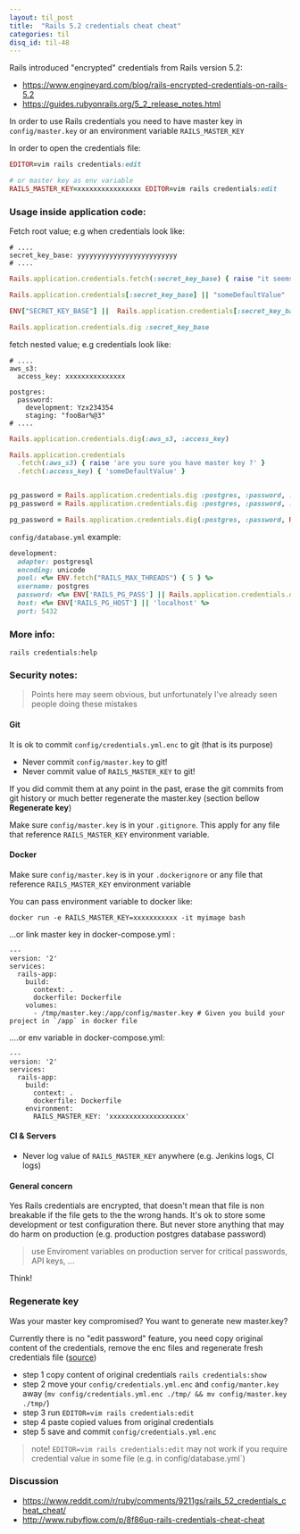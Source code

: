 ```yaml
---
layout: til_post
title:  "Rails 5.2 credentials cheat cheat"
categories: til
disq_id: til-48
---
```


Rails introduced "encrypted" credentials from Rails version 5.2:

* <https://www.engineyard.com/blog/rails-encrypted-credentials-on-rails-5.2>
* <https://guides.rubyonrails.org/5_2_release_notes.html>

In order to use Rails credentials you need to have master key in
`config/master.key` or an environment variable `RAILS_MASTER_KEY`

In order to open the credentials file:

```ruby
EDITOR=vim rails credentials:edit

# or master key as env variable
RAILS_MASTER_KEY=xxxxxxxxxxxxxxxx EDITOR=vim rails credentials:edit
```

### Usage inside application code:

Fetch root value; e.g when credentials look like:

```
# ....
secret_key_base: yyyyyyyyyyyyyyyyyyyyyyyyy
# ....
```

```ruby
Rails.application.credentials.fetch(:secret_key_base) { raise "it seems you didn't configure credentials" }

Rails.application.credentials[:secret_key_base] || "someDefaultValue"

ENV["SECRET_KEY_BASE"] ||  Rails.application.credentials[:secret_key_base]

Rails.application.credentials.dig :secret_key_base
```


fetch nested value; e.g credentials look like:

```
# ....
aws_s3:
  access_key: xxxxxxxxxxxxxxx

postgres:
  password:
    development: Yzx234354
    staging: "fooBar%@3"
# ....
```

```ruby
Rails.application.credentials.dig(:aws_s3, :access_key)

Rails.application.credentials
  .fetch(:aws_s3) { raise 'are you sure you have master key ?' }
  .fetch(:access_key) { 'someDefaultValue' }


pg_password = Rails.application.credentials.dig :postgres, :password, :development
pg_password = Rails.application.credentials.dig :postgres, :password, :staging

pg_password = Rails.application.credentials.dig(:postgres, :password, Rails.env.to_sym)
```

`config/database.yml` example:

```ruby
development:
  adapter: postgresql
  encoding: unicode
  pool: <%= ENV.fetch("RAILS_MAX_THREADS") { 5 } %>
  username: postgres
  password: <%= ENV['RAILS_PG_PASS'] || Rails.application.credentials.dig(:postgres, :password, :development)
  host: <%= ENV['RAILS_PG_HOST'] || 'localhost' %>
  port: 5432
```


### More info:

```
rails credentials:help
```

### Security notes:

> Points here may seem obvious, but unfortunately I've already seen
> people doing these mistakes

#### Git

It is ok to commit `config/credentials.yml.enc` to git (that is its
purpose)

* Never commit `config/master.key` to git!
* Never commit value of `RAILS_MASTER_KEY` to git!

If you did commit them at any point in the past, erase the git commits from git history or much better
regenerate the master.key (section bellow **Regenerate key**)

Make sure `config/master.key` is in your `.gitignore`. This apply for any file
that reference `RAILS_MASTER_KEY` environment variable.

#### Docker

Make sure `config/master.key` is in your `.dockerignore` or any file
that reference `RAILS_MASTER_KEY` environment variable

You can pass environment variable to docker like:

```
docker run -e RAILS_MASTER_KEY=xxxxxxxxxxx -it myimage bash
```

...or link master key in docker-compose.yml :

```
---
version: '2'
services:
  rails-app:
    build:
      context: .
      dockerfile: Dockerfile
    volumes:
      - /tmp/master.key:/app/config/master.key # Given you build your project in `/app` in docker file
```

....or env variable in docker-compose.yml:

```
---
version: '2'
services:
  rails-app:
    build:
      context: .
      dockerfile: Dockerfile
    environment:
      RAILS_MASTER_KEY: 'xxxxxxxxxxxxxxxxxxx'
```

#### CI & Servers

* Never log value of `RAILS_MASTER_KEY` anywhere (e.g. Jenkins logs, CI logs)

#### General concern

Yes Rails credentials are encrypted, that doesn't mean that file is non breakable if the file gets to the the wrong hands.
It's ok to store some development or test configuration there. But never store anything that may do harm
on production (e.g. production postgres database password)

> use Enviroment variables on production server for critical passwords,
> API keys, ...

Think!

### Regenerate key

Was your master key compromised? You want to generate new master.key?

Currently there is no "edit password" feature, you need copy original
content of the credentials, remove the enc
files and regenerate fresh credentials file ([source](https://github.com/rails/rails/issues/32718))

* step 1 copy content of original credentials `rails credentials:show`
* step 2  move your `config/credentials.yml.enc` and
`config/manter.key` away (`mv config/credentials.yml.enc ./tmp/ && mv config/master.key ./tmp/`)
* step 3 run `EDITOR=vim rails credentials:edit`
* step 4 paste copied values from original credentials
* step 5 save and commit `config/credentials.yml.enc`

> note! `EDITOR=vim rails credentials:edit` may not work if you require
> credential value in some file (e.g. in config/database.yml`)

### Discussion

* <https://www.reddit.com/r/ruby/comments/9211gs/rails_52_credentials_cheat_cheat/>
* <http://www.rubyflow.com/p/8f86uq-rails-credentials-cheat-cheat>

